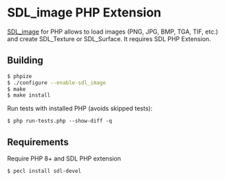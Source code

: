 # SDL_image PHP Extension
[SDL_image](https://www.libsdl.org/projects/SDL_image/) for PHP allows to load images (PNG, JPG, BMP, TGA, TIF, etc.) and create SDL_Texture or SDL_Surface.
It requires SDL PHP Extension.

## Building

```bash
$ phpize
$ ./configure --enable-sdl_image
$ make
$ make install
```

Run tests with installed PHP (avoids skipped tests):

```
$ php run-tests.php --show-diff -q
```

## Requirements

Require PHP 8+ and SDL PHP extension

```
$ pecl install sdl-devel
```
